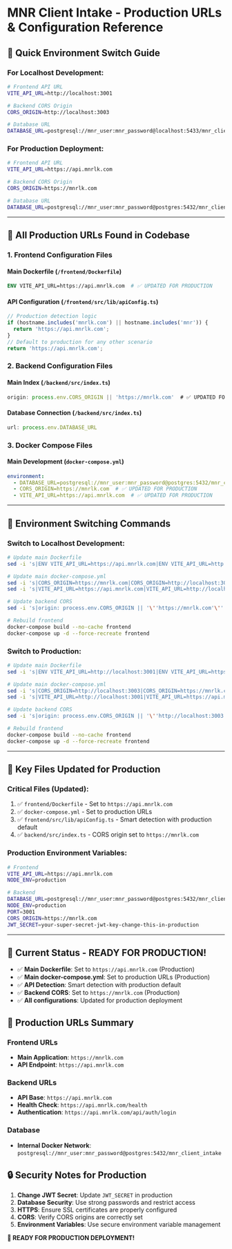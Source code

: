 # MNR Client Intake - Production URLs & Configuration Reference

## 🎯 **Quick Environment Switch Guide**

### **For Localhost Development:**
```bash
# Frontend API URL
VITE_API_URL=http://localhost:3001

# Backend CORS Origin
CORS_ORIGIN=http://localhost:3003

# Database URL
DATABASE_URL=postgresql://mnr_user:mnr_password@localhost:5433/mnr_client_intake
```

### **For Production Deployment:**
```bash
# Frontend API URL
VITE_API_URL=https://api.mnrlk.com

# Backend CORS Origin
CORS_ORIGIN=https://mnrlk.com

# Database URL
DATABASE_URL=postgresql://mnr_user:mnr_password@postgres:5432/mnr_client_intake
```

---

## 📍 **All Production URLs Found in Codebase**

### **1. Frontend Configuration Files**

#### **Main Dockerfile** (`/frontend/Dockerfile`)
```dockerfile
ENV VITE_API_URL=https://api.mnrlk.com  # ✅ UPDATED FOR PRODUCTION
```

#### **API Configuration** (`/frontend/src/lib/apiConfig.ts`)
```typescript
// Production detection logic
if (hostname.includes('mnrlk.com') || hostname.includes('mnr')) {
  return 'https://api.mnrlk.com';
}
// Default to production for any other scenario
return 'https://api.mnrlk.com';
```

### **2. Backend Configuration Files**

#### **Main Index** (`/backend/src/index.ts`)
```typescript
origin: process.env.CORS_ORIGIN || 'https://mnrlk.com'  # ✅ UPDATED FOR PRODUCTION
```

#### **Database Connection** (`/backend/src/index.ts`)
```typescript
url: process.env.DATABASE_URL
```

### **3. Docker Compose Files**

#### **Main Development** (`docker-compose.yml`)
```yaml
environment:
  - DATABASE_URL=postgresql://mnr_user:mnr_password@postgres:5432/mnr_client_intake
  - CORS_ORIGIN=https://mnrlk.com  # ✅ UPDATED FOR PRODUCTION
  - VITE_API_URL=https://api.mnrlk.com  # ✅ UPDATED FOR PRODUCTION
```

---

## 🔄 **Environment Switching Commands**

### **Switch to Localhost Development:**
```bash
# Update main Dockerfile
sed -i 's|ENV VITE_API_URL=https://api.mnrlk.com|ENV VITE_API_URL=http://localhost:3001|g' frontend/Dockerfile

# Update main docker-compose.yml
sed -i 's|CORS_ORIGIN=https://mnrlk.com|CORS_ORIGIN=http://localhost:3003|g' docker-compose.yml
sed -i 's|VITE_API_URL=https://api.mnrlk.com|VITE_API_URL=http://localhost:3001|g' docker-compose.yml

# Update backend CORS
sed -i 's|origin: process.env.CORS_ORIGIN || '\''https://mnrlk.com'\''|origin: process.env.CORS_ORIGIN || '\''http://localhost:3003'\''|g' backend/src/index.ts

# Rebuild frontend
docker-compose build --no-cache frontend
docker-compose up -d --force-recreate frontend
```

### **Switch to Production:**
```bash
# Update main Dockerfile
sed -i 's|ENV VITE_API_URL=http://localhost:3001|ENV VITE_API_URL=https://api.mnrlk.com|g' frontend/Dockerfile

# Update main docker-compose.yml
sed -i 's|CORS_ORIGIN=http://localhost:3003|CORS_ORIGIN=https://mnrlk.com|g' docker-compose.yml
sed -i 's|VITE_API_URL=http://localhost:3001|VITE_API_URL=https://api.mnrlk.com|g' docker-compose.yml

# Update backend CORS
sed -i 's|origin: process.env.CORS_ORIGIN || '\''http://localhost:3003'\''|origin: process.env.CORS_ORIGIN || '\''https://mnrlk.com'\''|g' backend/src/index.ts

# Rebuild frontend
docker-compose build --no-cache frontend
docker-compose up -d --force-recreate frontend
```

---

## 🎯 **Key Files Updated for Production**

### **Critical Files (Updated):**
1. ✅ `frontend/Dockerfile` - Set to `https://api.mnrlk.com`
2. ✅ `docker-compose.yml` - Set to production URLs
3. ✅ `frontend/src/lib/apiConfig.ts` - Smart detection with production default
4. ✅ `backend/src/index.ts` - CORS origin set to `https://mnrlk.com`

### **Production Environment Variables:**
```bash
# Frontend
VITE_API_URL=https://api.mnrlk.com
NODE_ENV=production

# Backend
DATABASE_URL=postgresql://mnr_user:mnr_password@postgres:5432/mnr_client_intake
NODE_ENV=production
PORT=3001
CORS_ORIGIN=https://mnrlk.com
JWT_SECRET=your-super-secret-jwt-key-change-this-in-production
```

---

## 🚀 **Current Status - READY FOR PRODUCTION!**

- ✅ **Main Dockerfile**: Set to `https://api.mnrlk.com` (Production)
- ✅ **Main docker-compose.yml**: Set to production URLs (Production)
- ✅ **API Detection**: Smart detection with production default
- ✅ **Backend CORS**: Set to `https://mnrlk.com` (Production)
- ✅ **All configurations**: Updated for production deployment

## 🎯 **Production URLs Summary**

### **Frontend URLs**
- **Main Application**: `https://mnrlk.com`
- **API Endpoint**: `https://api.mnrlk.com`

### **Backend URLs**
- **API Base**: `https://api.mnrlk.com`
- **Health Check**: `https://api.mnrlk.com/health`
- **Authentication**: `https://api.mnrlk.com/api/auth/login`

### **Database**
- **Internal Docker Network**: `postgresql://mnr_user:mnr_password@postgres:5432/mnr_client_intake`

## 🔒 **Security Notes for Production**

1. **Change JWT Secret**: Update `JWT_SECRET` in production
2. **Database Security**: Use strong passwords and restrict access
3. **HTTPS**: Ensure SSL certificates are properly configured
4. **CORS**: Verify CORS origins are correctly set
5. **Environment Variables**: Use secure environment variable management

**🚀 READY FOR PRODUCTION DEPLOYMENT!**